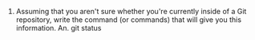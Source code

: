 
1. Assuming that you aren't sure whether you're currently inside of a Git repository, write the command (or commands) that will give you this information.
An. git status